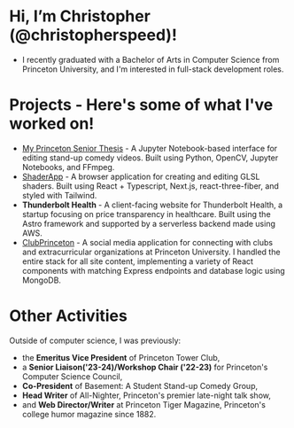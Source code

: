 # Hi, I’m Christopher (@christopherspeed)!
- I recently graduated with a Bachelor of Arts in Computer Science from Princeton University, and I'm interested in full-stack development roles.

# Projects - Here's some of what I've worked on!
- [My Princeton Senior Thesis](https://github.com/christopherspeed/comedy_thesis_editor) - A Jupyter Notebook-based interface for editing stand-up comedy videos. Built using Python, OpenCV, Jupyter Notebooks, and FFmpeg.
- [ShaderApp](https://speed-shaders.vercel.app/) - A browser application for creating and editing GLSL shaders. Built using React + Typescript, Next.js, react-three-fiber, and styled with Tailwind.
- **Thunderbolt Health** - A client-facing website for Thunderbolt Health, a startup focusing on price transparency in healthcare. Built using the Astro framework and supported by a serverless backend made using AWS.
- [ClubPrinceton](https://github.com/aabid-ism/ClubPrinceton) - A social media application for connecting with clubs and extracurricular organizations at Princeton University. I handled the entire stack for all site content, implementing a variety of React components with matching Express endpoints and database logic using MongoDB.

# Other Activities
Outside of computer science, I was previously:
- the **Emeritus Vice President** of Princeton Tower Club,
- a **Senior Liaison('23-24)/Workshop Chair ('22-23)** for Princeton's Computer Science Council,
- **Co-President** of Basement: A Student Stand-up Comedy Group,
- **Head Writer** of All-Nighter, Princeton's premier late-night talk show, 
- and **Web Director/Writer** at Princeton Tiger Magazine, Princeton's college humor magazine since 1882.
